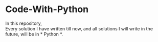 # Code-With-Python
In this repository,<br>
Every solution I have written till now, and all solutions I will write in the future, will be in * Python *.
